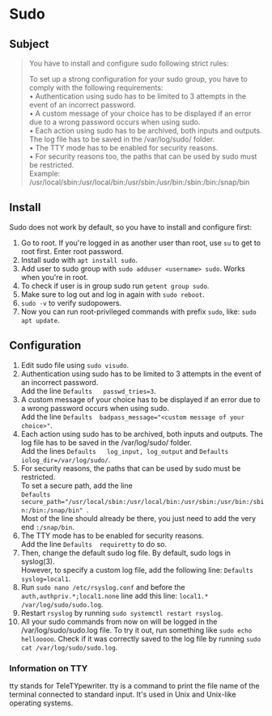# Sudo

## Subject
> You have to install and configure sudo following strict rules:
> 
> To set up a strong configuration for your sudo group, you have to comply with the following requirements:  
> • Authentication using sudo has to be limited to 3 attempts in the event of an incorrect password.  
> • A custom message of your choice has to be displayed if an error due to a wrong password occurs when using sudo.  
> • Each action using sudo has to be archived, both inputs and outputs. The log file has to be saved in the /var/log/sudo/ folder.  
> • The TTY mode has to be enabled for security reasons.  
> • For security reasons too, the paths that can be used by sudo must be restricted.  
> Example:  
> /usr/local/sbin:/usr/local/bin:/usr/sbin:/usr/bin:/sbin:/bin:/snap/bin

## Install
Sudo does not work by default, so you have to install and configure first:  
1. Go to root. If you're logged in as another user than root, use `su` to get to root first. Enter root password.  
2. Install sudo with `apt install sudo`.  
3. Add user to sudo group with `sudo adduser <username> sudo`. Works when you're in root.  
4. To check if user is in group sudo run `getent group sudo`.  
5. Make sure to log out and log in again with `sudo reboot`.  
6. `sudo -v` to verify sudopowers.  
7. Now you can run root-privileged commands with prefix `sudo`, like: `sudo apt update`.  


## Configuration
1. Edit sudo file using `sudo visudo`.  
2. Authentication using sudo has to be limited to 3 attempts in the event of an incorrect password.  
Add the line `Defaults   passwd_tries=3`.  
3. A custom message of your choice has to be displayed if an error due to a wrong password occurs when using sudo.  
Add the line `Defaults  badpass_message="<custom message of your choice>"`.  
4. Each action using sudo has to be archived, both inputs and outputs. The log file has to be saved in the /var/log/sudo/ folder.  
Add the lines `Defaults   log_input, log_output` and `Defaults   iolog_dir=/var/log/sudo/`.  
5. For security reasons, the paths that can be used by sudo must be restricted.  
To set a secure path, add the line   
`Defaults secure_path="/usr/local/sbin:/usr/local/bin:/usr/sbin:/usr/bin:/sbin:/bin:/snap/bin" `.  
Most of the line should already be there, you just need to add the very end `:/snap/bin`.  
6. The TTY mode has to be enabled for security reasons.  
Add the line `Defaults  requiretty` to do so.  
7. Then, change the default sudo log file. By default, sudo logs in syslog(3).  
However, to specify a custom log file, add the following line: `Defaults  syslog=local1`.  
8. Run `sudo nano /etc/rsyslog.conf` and before the `auth,authpriv.*;local1.none` line add this line: `local1.*  /var/log/sudo/sudo.log`.  
9. Restart `rsyslog` by running `sudo systemctl restart rsyslog`.  
10. All your sudo commands from now on will be logged in the /var/log/sudo/sudo.log file. To try it out, run something like `sudo echo hellooooo`. Check if it was correctly saved to the log file by running `sudo cat /var/log/sudo/sudo.log`.  

### Information on TTY
tty stands for TeleTYpewriter. tty is a command to print the file name of the terminal connected to standard input. It's used in Unix and Unix-like operating systems.
